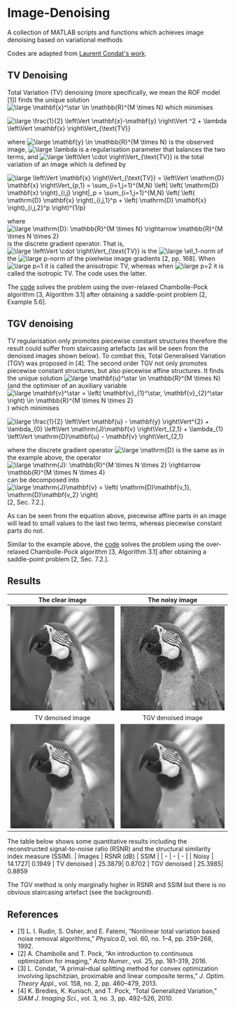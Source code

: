 
# Image-Denoising
A collection of MATLAB scripts and functions which achieves image denoising based on variational methods

Codes are adapted from [Laurent Condat's work](https://lcondat.github.io/software.html).

## TV Denoising
Total Variation (TV) denoising (more specifically, we mean the ROF model [1]) finds the unique solution <img src="https://latex.codecogs.com/svg.latex?\inline&space;\large&space;\mathbf{x}^\star&space;\in&space;\mathbb{R}^{M&space;\times&space;N}" title="\large \mathbf{x}^\star \in \mathbb{R}^{M \times N}" /> which minimises

<img src="https://latex.codecogs.com/svg.latex?\large&space;\frac{1}{2}&space;\left\Vert&space;\mathbf{x}-\mathbf{y}&space;\right\Vert&space;^2&space;&plus;&space;\lambda&space;\left\Vert&space;\mathbf{x}&space;\right\Vert_{\text{TV}}" title="\large \frac{1}{2} \left\Vert \mathbf{x}-\mathbf{y} \right\Vert ^2 + \lambda \left\Vert \mathbf{x} \right\Vert_{\text{TV}}" />

where <img src="https://latex.codecogs.com/svg.latex?\inline&space;\large&space;\mathbf{y}&space;\in&space;\mathbb{R}^{M&space;\times&space;N}" title="\large \mathbf{y} \in \mathbb{R}^{M \times N}" /> is the observed image, <img src="https://latex.codecogs.com/svg.latex?\inline&space;\large&space;\lambda" title="\large \lambda" /> is a regularisation parameter that balances the two terms, and <img src="https://latex.codecogs.com/svg.latex?\inline&space;\large&space;\left\Vert&space;\cdot&space;\right\Vert_{\text{TV}}" title="\large \left\Vert \cdot \right\Vert_{\text{TV}}" /> is the total variation of an image which is defined by

<img src="https://latex.codecogs.com/svg.latex?\large&space;\left\Vert&space;\mathbf{x}&space;\right\Vert_{\text{TV}}&space;=&space;\left\Vert&space;\mathrm{D}&space;\mathbf{x}&space;\right\Vert_{p,1}&space;=&space;\sum_{i=1,j=1}^{M,N}&space;\left|&space;\left(&space;\mathrm{D}&space;\mathbf{x}&space;\right)_{i,j}&space;\right|_p&space;=&space;\sum_{i=1,j=1}^{M,N}&space;\left(&space;\left(&space;\mathrm{D}&space;\mathbf{x}&space;\right)_{i,j,1}^p&space;&plus;&space;\left(&space;\mathrm{D}&space;\mathbf{x}&space;\right)_{i,j,2}^p&space;\right)^{1/p}" title="\large \left\Vert \mathbf{x} \right\Vert_{\text{TV}} = \left\Vert \mathrm{D} \mathbf{x} \right\Vert_{p,1} = \sum_{i=1,j=1}^{M,N} \left| \left( \mathrm{D} \mathbf{x} \right)_{i,j} \right|_p = \sum_{i=1,j=1}^{M,N} \left( \left( \mathrm{D} \mathbf{x} \right)_{i,j,1}^p + \left( \mathrm{D} \mathbf{x} \right)_{i,j,2}^p \right)^{1/p}" />

where <img src="https://latex.codecogs.com/svg.latex?\inline&space;\large&space;\mathrm{D}:&space;\mathbb{R}^{M&space;\times&space;N}&space;\rightarrow&space;\mathbb{R}^{M&space;\times&space;N&space;\times&space;2}" title="\large \mathrm{D}: \mathbb{R}^{M \times N} \rightarrow \mathbb{R}^{M \times N \times 2}" /> is the discrete gradient operator. That is, <img src="https://latex.codecogs.com/svg.latex?\inline&space;\large&space;\left\Vert&space;\cdot&space;\right\Vert_{\text{TV}}" title="\large \left\Vert \cdot \right\Vert_{\text{TV}}" /> is the <img src="https://latex.codecogs.com/svg.latex?\inline&space;\large&space;\ell_1" title="\large \ell_1" />-norm  of the <img src="https://latex.codecogs.com/svg.latex?\inline&space;\large&space;p" title="\large p" />-norm of the pixelwise image gradients [2, pp. 168]. When <img src="https://latex.codecogs.com/svg.latex?\inline&space;\large&space;p=1" title="\large p=1" /> it is called the anisotropic TV, whereas when <img src="https://latex.codecogs.com/svg.latex?\inline&space;\large&space;p=2" title="\large p=2" /> it is called the isotropic TV. The code uses the latter.

The [code](https://github.com/tedyiningding/Image-Denoising/blob/main/TVdenoise.m) solves the problem using the over-relaxed Chambolle-Pock algorithm [3, Algorithm 3.1] after obtaining a saddle-point problem [2, Example 5.6].

## TGV denoising
TV regularisation only promotes piecewise constant structures therefore the result could suffer from staircasing artefacts (as will be seen from the denoised images shown below). To combat this, Total Generalised Variation (TGV) was proposed in [4]. The second order TGV not only promotes piecewise constant structures, but also piecewise affine structures. It finds the unique solution <img src="https://latex.codecogs.com/svg.latex?\inline&space;\large&space;\mathbf{u}^\star&space;\in&space;\mathbb{R}^{M&space;\times&space;N}" title="\large \mathbf{u}^\star \in \mathbb{R}^{M \times N}" /> (and the optimiser of an auxiliary variable <img src="https://latex.codecogs.com/svg.latex?\inline&space;\large&space;\mathbf{v}^\star&space;=&space;\left(&space;\mathbf{v}_{1}^\star,&space;\mathbf{v}_{2}^\star&space;\right)&space;\in&space;\mathbb{R}^{M&space;\times&space;N&space;\times&space;2}" title="\large \mathbf{v}^\star = \left( \mathbf{v}_{1}^\star, \mathbf{v}_{2}^\star \right) \in \mathbb{R}^{M \times N \times 2}" />) which minimises

<img src="https://latex.codecogs.com/svg.latex?\large&space;\frac{1}{2}&space;\left\Vert&space;\mathbf{u}&space;-&space;\mathbf{y}&space;\right\Vert^{2}&space;&plus;&space;\lambda_{0}&space;\left\Vert&space;\mathrm{J}\mathbf{v}&space;\right\Vert_{2,1}&space;&plus;&space;\lambda_{1}&space;\left\Vert&space;\mathrm{D}\mathbf{u}&space;-&space;\mathbf{v}&space;\right\Vert_{2,1}" title="\large \frac{1}{2} \left\Vert \mathbf{u} - \mathbf{y} \right\Vert^{2} + \lambda_{0} \left\Vert \mathrm{J}\mathbf{v} \right\Vert_{2,1} + \lambda_{1} \left\Vert \mathrm{D}\mathbf{u} - \mathbf{v} \right\Vert_{2,1}" />

where the discrete gradient operator <img src="https://latex.codecogs.com/svg.latex?\inline&space;\large&space;\mathrm{D}" title="\large \mathrm{D}" /> is the same as in the example above, the operator <img src="https://latex.codecogs.com/svg.latex?\inline&space;\large&space;\mathrm{J}:&space;\mathbb{R}^{M&space;\times&space;N&space;\times&space;2}&space;\rightarrow&space;\mathbb{R}^{M&space;\times&space;N&space;\times&space;4}" title="\large \mathrm{J}: \mathbb{R}^{M \times N \times 2} \rightarrow \mathbb{R}^{M \times N \times 4}" /> can be decomposed into <img src="https://latex.codecogs.com/svg.latex?\inline&space;\large&space;\mathrm{J}\mathbf{v}&space;=&space;\left(&space;\mathrm{D}\mathbf{v_1},&space;\mathrm{D}\mathbf{v_2}&space;\right)" title="\large \mathrm{J}\mathbf{v} = \left( \mathrm{D}\mathbf{v_1}, \mathrm{D}\mathbf{v_2} \right)" /> [2, Sec. 7.2.].

As can be seen from the equation above, piecewise affine parts in an image will lead to small values to the last two terms, whereas piecewise constant parts do not.

Similar to the example above, the [code](https://github.com/tedyiningding/Image-Denoising/blob/main/TGVdenoise.m) solves the problem using the over-relaxed Chambolle-Pock algorithm [3, Algorithm 3.1] after obtaining a saddle-point problem [2, Sec. 7.2.].

## Results
The clear image | The noisy image
:-:|:-:
![clear](https://github.com/tedyiningding/Image-Denoising/blob/main/images/gray.png?raw=true) | ![noisy](https://github.com/tedyiningding/Image-Denoising/blob/main/images/noisy_gray.png?raw=true)
TV denoised image | TGV denoised image
![clear](https://github.com/tedyiningding/Image-Denoising/blob/main/images/TVdenoised_gray.png?raw=true) | ![noisy](https://github.com/tedyiningding/Image-Denoising/blob/main/images/TGVdenoised_gray.png?raw=true)

The table below shows some quantitative results including the reconstructed signal-to-noise ratio (RSNR) and the structural similarity index measure (SSIM).
|  Images | RSNR (dB) | SSIM |
| - | - | - |
| Noisy        | 14.1727| 0.1949
| TV denoised  | 25.3879| 0.8702
| TGV denoised | 25.3985| 0.8859

The TGV method is only marginally higher in RSNR and SSIM but there is no obvious staircasing artefact (see the background).

## References
- [1] L. I. Rudin, S. Osher, and E. Fatemi, “Nonlinear total variation based noise removal algorithms,” _Physica D_, vol. 60, no. 1–4, pp. 259–268, 1992.
- [2] A. Chambolle and T. Pock, “An introduction to continuous optimization for imaging,” _Acta Numer._, vol. 25, pp. 161–319, 2016.
- [3] L. Condat, “A primal–dual splitting method for convex optimization involving lipschitzian, proximable and linear composite terms,” _J. Optim. Theory Appl._, vol. 158, no. 2, pp. 460–479, 2013.
- [4] K. Bredies, K. Kunisch, and T. Pock, “Total Generalized Variation,” _SIAM J. Imaging Sci._, vol. 3, no. 3, pp. 492–526, 2010.

<!--stackedit_data:
eyJoaXN0b3J5IjpbLTYxNDMwODIyNywtMTk3NzM3Mjk4OCwtMz
I2NzgzNDY1LC0xNTk1MjUzOTQyLDI5Mjg5MDE4NiwtMzM3MTIw
MTUxLC02MTM2NjA4OCwtNDAzMTE1Mjk3LC0yMDQ3NDk0MzkxLD
YwODQzNDkxMCwtMTg3MTQzMTU4NCwtODA5NTAwMzUwLC0xNjA4
NzI5NjY1LDIzNDQ3MjE0NywyMDQ5MTk1OTEyLDE1MTI4NjE2NT
UsLTIxNDczNTU4LC0xOTA4NjE0NzEyLC0yNjYyNzQ5OTEsMTM2
OTk5ODU3NV19
-->